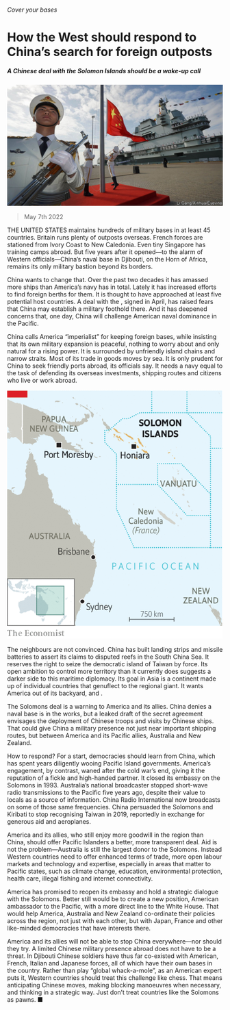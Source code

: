 ###### Cover your bases

# How the West should respond to China’s search for foreign outposts 

##### A Chinese deal with the Solomon Islands should be a wake-up call 

![image](images/20220507_ldp502.jpg) 

> May 7th 2022 

THE UNITED STATES maintains hundreds of military bases in at least 45 countries. Britain runs plenty of outposts overseas. French forces are stationed from Ivory Coast to New Caledonia. Even tiny Singapore has training camps abroad. But five years after it opened—to the alarm of Western officials—China’s naval base in Djibouti, on the Horn of Africa, remains its only military bastion beyond its borders.

China wants to change that. Over the past two decades it has amassed more ships than America’s navy has in total. Lately it has increased efforts to find foreign berths for them. It is thought to have approached at least five potential host countries. A deal with the , signed in April, has raised fears that China may establish a military foothold there. And it has deepened concerns that, one day, China will challenge American naval dominance in the Pacific.


China calls America “imperialist” for keeping foreign bases, while insisting that its own military expansion is peaceful, nothing to worry about and only natural for a rising power. It is surrounded by unfriendly island chains and narrow straits. Most of its trade in goods moves by sea. It is only prudent for China to seek friendly ports abroad, its officials say. It needs a navy equal to the task of defending its overseas investments, shipping routes and citizens who live or work abroad.

![image](images/20220507_ldm992.png) 


The neighbours are not convinced. China has built landing strips and missile batteries to assert its claims to disputed reefs in the South China Sea. It reserves the right to seize the democratic island of Taiwan by force. Its open ambition to control more territory than it currently does suggests a darker side to this maritime diplomacy. Its goal in Asia is a continent made up of individual countries that genuflect to the regional giant. It wants America out of its backyard, and .

The Solomons deal is a warning to America and its allies. China denies a naval base is in the works, but a leaked draft of the secret agreement envisages the deployment of Chinese troops and visits by Chinese ships. That could give China a military presence not just near important shipping routes, but between America and its Pacific allies, Australia and New Zealand.

How to respond? For a start, democracies should learn from China, which has spent years diligently wooing Pacific Island governments. America’s engagement, by contrast, waned after the cold war’s end, giving it the reputation of a fickle and high-handed partner. It closed its embassy on the Solomons in 1993. Australia’s national broadcaster stopped short-wave radio transmissions to the Pacific five years ago, despite their value to locals as a source of information. China Radio International now broadcasts on some of those same frequencies. China persuaded the Solomons and Kiribati to stop recognising Taiwan in 2019, reportedly in exchange for generous aid and aeroplanes.

America and its allies, who still enjoy more goodwill in the region than China, should offer Pacific Islanders a better, more transparent deal. Aid is not the problem—Australia is still the largest donor to the Solomons. Instead Western countries need to offer enhanced terms of trade, more open labour markets and technology and expertise, especially in areas that matter to Pacific states, such as climate change, education, environmental protection, health care, illegal fishing and internet connectivity.

America has promised to reopen its embassy and hold a strategic dialogue with the Solomons. Better still would be to create a new position, American ambassador to the Pacific, with a more direct line to the White House. That would help America, Australia and New Zealand co-ordinate their policies across the region, not just with each other, but with Japan, France and other like-minded democracies that have interests there.

America and its allies will not be able to stop China everywhere—nor should they try. A limited Chinese military presence abroad does not have to be a threat. In Djibouti Chinese soldiers have thus far co-existed with American, French, Italian and Japanese forces, all of which have their own bases in the country. Rather than play “global whack-a-mole”, as an American expert puts it, Western countries should treat this challenge like chess. That means anticipating Chinese moves, making blocking manoeuvres when necessary, and thinking in a strategic way. Just don’t treat countries like the Solomons as pawns. ■

